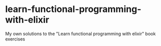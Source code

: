 # learn-functional-programming-with-elixir
My own solutions to the "Learn functional programming with elixir" book exercises
